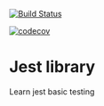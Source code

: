 [![Build Status](https://travis-ci.org/TheProrok29/test-react-jest.svg?branch=master)](https://travis-ci.org/TheProrok29/test-react-jest)

[![codecov](https://codecov.io/gh/TheProrok29/test-react-jest/branch/master/graph/badge.svg)](https://codecov.io/gh/TheProrok29/test-react-jest)


# Jest library
Learn jest basic testing

